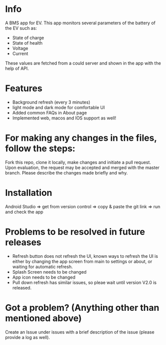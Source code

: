 # Info

A BMS app for EV. 
    This app monitors several parameters of the battery of the EV such as:
- State of charge
- State of health
- Voltage
- Current

These values are fetched from a could server and shown in the app with the help of API.

# Features

- Background refresh (every 3 minutes)
- light mode and dark mode for comfortable UI
- Added common FAQs in About page
- Implemented web, macos and IOS support as well!

# For making any changes in the files, follow the steps:

Fork this repo, clone it locally, make changes and initiate a pull request. Upon evaluation, the request may be accepted and merged with the master branch. Please describe the changes made briefly and why.

# Installation

Android Studio => get from version control => copy & paste the git link => run and check the app

# Problems to  be resolved in future releases

- Refresh button does not refresh the UI, known ways to refresh the UI is either by changing the app screen from main to settings or about, or waiting for automatic refresh.
- Splash Screen needs to be changed
- App icon needs to be changed
- Pull down refresh has similar issues, so pleae wait until version V2.0 is released.

# Got a problem? (Anything other than mentioned above)

Create an Issue under issues with a brief description of the issue (please provide a log as well).
